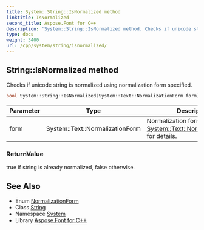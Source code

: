 ```yaml
---
title: System::String::IsNormalized method
linktitle: IsNormalized
second_title: Aspose.Font for C++
description: 'System::String::IsNormalized method. Checks if unicode string is normalized using normalization form specified in C++.'
type: docs
weight: 3400
url: /cpp/system/string/isnormalized/
---
```

## String::IsNormalized method


Checks if unicode string is normalized using normalization form specified.

```cpp
bool System::String::IsNormalized(System::Text::NormalizationForm form) const
```


| Parameter | Type | Description |
| --- | --- | --- |
| form | System::Text::NormalizationForm | Normalization form, see [System::Text::NormalizationForm](../../../system.text/normalizationform/) for details. |

### ReturnValue

true if string is already normalized, false otherwise.

## See Also

* Enum [NormalizationForm](../../../system.text/normalizationform/)
* Class [String](../)
* Namespace [System](../../)
* Library [Aspose.Font for C++](../../../)
